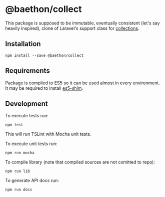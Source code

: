 # @baethon/collect

This package is supposed to be immutable, eventually consistent (let's say heavily inspired), clone of Laravel's support class for [collections](https://laravel.com/docs/master/collections).

## Installation

```
npm install --save @baethon/collect
```

## Requirements

Package is compiled to ES5 so it can be used almost in every environment.  
It may be required to install [es5-shim](https://github.com/es-shims/es5-shim).

## Development

To execute tests run:

```
npm test
```

This will run TSLint with Mocha unit tests.

To execute unit tests run:

```
npm run mocha
```

To compile library (note that compiled sources are not comitted to repo):

```
npm run lib
```

To generate API docs run:

```
npm run docs
```


